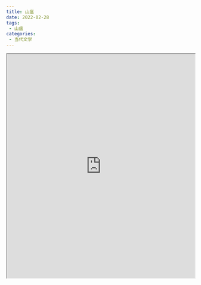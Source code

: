 ```yaml
---
title: 山瘟
date: 2022-02-28
tags:
 - 山瘟
categories:
 - 当代文学
---
```




<iframe src="http://localhost:8080/pdf/web/viewer.html?file=https://vkceyugu.cdn.bspapp.com/VKCEYUGU-e9075d72-0451-48df-afe1-d46932ae4554/c0b12f6c-9a87-4fe0-97c9-fbac6a7604df.pdf" width="100%" height="600px"></iframe>